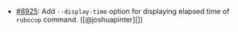 * [#8925](https://github.com/rubocop-hq/rubocop/issues/8925): Add `--display-time` option for displaying elapsed time of `rubocop` command. ([@joshuapinter][])
